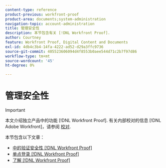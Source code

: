```yaml
---
content-type: reference
product-previous: workfront-proof
product-area: documents;system-administration
navigation-topic: account-administration
title: 管理安全性
description: 本节包含有关 [!DNL Workfront Proof].
author: Courtney
feature: Workfront Proof, Digital Content and Documents
exl-id: 4db4c3b4-14fa-4222-ad52-d29a3ffc9736
source-git-commit: 405523606094d4f8553b0aee544d71c2b7f97d86
workflow-type: tm+mt
source-wordcount: '45'
ht-degree: 0%

---
```


# 管理安全性

>[!IMPORTANT]
>
>本文介绍独立产品中的功能 [!DNL Workfront Proof]. 有关内部校对的信息 [!DNL Adobe Workfront]，请参阅 [校对](../../../review-and-approve-work/proofing/proofing.md).

本节包含以下文章：

* [中的验证安全性 [!DNL Workfront Proof]](../../../workfront-proof/wp-acct-admin/managing-security/proof-security-in-workfront-proof.md)
* [单点登录 [!DNL Workfront Proof]](../../../workfront-proof/wp-acct-admin/managing-security/single-sign-on-overview.md)
* [了解 [!DNL Workfront Proof]](../../../workfront-proof/wp-acct-admin/managing-security/electronic-sigs-in-wp.md)
